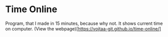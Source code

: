 # Time Online

Program, that I made in 15 minutes, because why not. It shows current time on computer.
(View the webpage)[https://vojtaa-git.github.io/time-online/]
